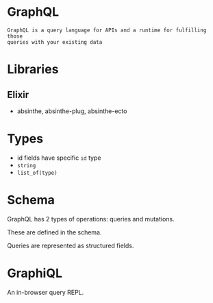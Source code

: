 # GraphQL

    GraphQL is a query language for APIs and a runtime for fulfilling those
    queries with your existing data

# Libraries

## Elixir

* absinthe, absinthe-plug, absinthe-ecto

# Types

* id fields have specific `id` type
* `string`
* `list_of(type)`

# Schema

GraphQL has 2 types of operations: queries and mutations.

These are defined in the schema.

Queries are represented as structured fields.

# GraphiQL

An in-browser query REPL.
